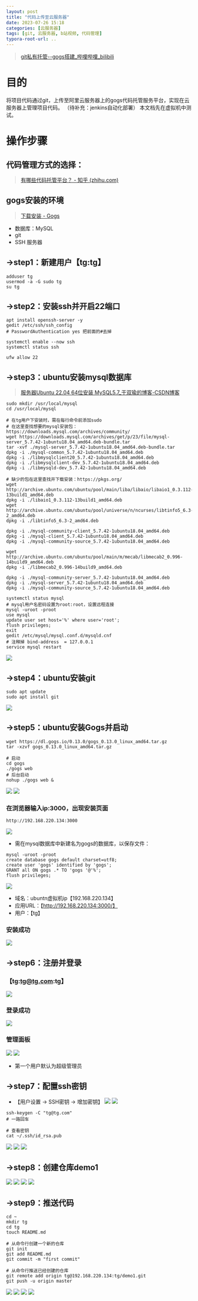 ```yaml
---
layout: post
title: "代码上传至云服务器"
date: 2023-07-26 15:18
categories: [云服务器]
tags: [git, 云服务器, b站视频, 代码管理]
typora-root-url: ..
---
```


> [git私有托管--gogs搭建_哔哩哔哩_bilibili](https://www.bilibili.com/video/BV15T4y1u7oV/?spm_id_from=333.337.search-card.all.click&vd_source=42fedc4b47f1b24c4606bbc50368d16f)

# 目的
将项目代码通过git，上传至阿里云服务器上的gogs代码托管服务平台，实现在云服务器上管理项目代码。
（待补充：jenkins自动化部署）
本文档先在虚拟机中测试。

# 操作步骤
## 代码管理方式的选择：
> [有哪些代码托管平台？ - 知乎 (zhihu.com)](https://www.zhihu.com/question/387515137)

## gogs安装的环境
> [下载安装 - Gogs](https://gogs.io/docs/installation)

- 数据库：MySQL
- git
- SSH 服务器

## →step1：新建用户【tg:tg】
```shell
adduser tg
usermod -a -G sudo tg
su tg
```

## →step2：安装ssh并开启22端口
```shell
apt install openssh-server -y
gedit /etc/ssh/ssh_config
# PasswordAuthentication yes 把前面的#去掉

systemctl enable --now ssh
systemctl status ssh

ufw allow 22
```

## →step3：ubuntu安装mysql数据库
> [服务器Ubuntu 22.04 64位安装 MySQL5.7_于双瑜的博客-CSDN博客](https://blog.csdn.net/weixin_45500785/article/details/129401590)
```shell
sudo mkdir /usr/local/mysql
cd /usr/local/mysql

# 在tg用户下安装时，需在每行命令前添加sudo
# 在这里查找想要的mysql安装包：https://downloads.mysql.com/archives/community/
wget https://downloads.mysql.com/archives/get/p/23/file/mysql-server_5.7.42-1ubuntu18.04_amd64.deb-bundle.tar
tar -xvf ./mysql-server_5.7.42-1ubuntu18.04_amd64.deb-bundle.tar
dpkg -i ./mysql-common_5.7.42-1ubuntu18.04_amd64.deb
dpkg -i ./libmysqlclient20_5.7.42-1ubuntu18.04_amd64.deb
dpkg -i ./libmysqlclient-dev_5.7.42-1ubuntu18.04_amd64.deb
dpkg -i ./libmysqld-dev_5.7.42-1ubuntu18.04_amd64.deb

# 缺少的包在这里查找并下载安装：https://pkgs.org/
wget http://archive.ubuntu.com/ubuntu/pool/main/liba/libaio/libaio1_0.3.112-13build1_amd64.deb
dpkg -i ./libaio1_0.3.112-13build1_amd64.deb
wget http://archive.ubuntu.com/ubuntu/pool/universe/n/ncurses/libtinfo5_6.3-2_amd64.deb
dpkg -i ./libtinfo5_6.3-2_amd64.deb

dpkg -i ./mysql-community-client_5.7.42-1ubuntu18.04_amd64.deb
dpkg -i ./mysql-client_5.7.42-1ubuntu18.04_amd64.deb
dpkg -i ./mysql-community-source_5.7.42-1ubuntu18.04_amd64.deb

wget http://archive.ubuntu.com/ubuntu/pool/main/m/mecab/libmecab2_0.996-14build9_amd64.deb
dpkg -i ./libmecab2_0.996-14build9_amd64.deb

dpkg -i ./mysql-community-server_5.7.42-1ubuntu18.04_amd64.deb
dpkg -i ./mysql-server_5.7.42-1ubuntu18.04_amd64.deb
dpkg -i ./mysql-community-source_5.7.42-1ubuntu18.04_amd64.deb

systemctl status mysql
# mysql用户名密码设置为root:root，设置远程连接
mysql -uroot -proot
use mysql
update user set host='%' where user='root';
flush privileges;
exit
gedit /etc/mysql/mysql.conf.d/mysqld.cnf
# 注释掉 bind-address	= 127.0.0.1
service mysql restart
```
![](/assets/images/2307/Pasted%20image%2020230727112744.png)

## →step4：ubuntu安装git
```shell
sudo apt update
sudo apt install git
```
![](/assets/images/2307/Pasted%20image%2020230727103937.png)

## →step5：ubuntu安装Gogs并启动
```shell
wget https://dl.gogs.io/0.13.0/gogs_0.13.0_linux_amd64.tar.gz
tar -xzvf gogs_0.13.0_linux_amd64.tar.gz

# 启动
cd gogs
./gogs web
# 后台启动
nohup ./gogs web &
```
![](/assets/images/2307/Pasted%20image%2020230727105227.png)
![](/assets/images/2307/Pasted%20image%2020230727110539.png)

### 在浏览器输入ip:3000，出现安装页面
```shell
http://192.168.220.134:3000
```
![](/assets/images/2307/Pasted%20image%2020230727110731.png)
- 需在mysql数据库中新建名为gogs的数据库，以保存文件：
 ```mysql
 mysql -uroot -proot
create database gogs default charset=utf8;
create user 'gogs' identified by 'gogs';
GRANT all ON gogs .* TO 'gogs '@'%';
flush privileges;
```
![](/assets/images/2307/Pasted%20image%2020230727115931.png)
- 域名：ubuntn虚拟机ip【192.168.220.134】
- 应用URL：【http://192.168.220.134:3000/】
- 用户：【tg】

### 安装成功
![](/assets/images/2307/Pasted%20image%2020230727120356.png)

## →step6：注册并登录
### 【tg:tg@tg.com:tg】
![](/assets/images/2307/Pasted%20image%2020230727120628.png)

### 登录成功
![](/assets/images/2307/Pasted%20image%2020230727120814.png)

### 管理面板
![](/assets/images/2307/Pasted%20image%2020230727121026.png)
![](/assets/images/2307/Pasted%20image%2020230727121045.png)
- 第一个用户默认为超级管理员

## →step7：配置ssh密钥
- 【用户设置 → SSH密钥 → 增加密钥】
![](/assets/images/2307/Pasted%20image%2020230727123513.png)
![](/assets/images/2307/Pasted%20image%2020230727143949.png)
```shell
ssh-keygen -C "tg@tg.com"
# 一路回车

# 查看密钥
cat ~/.ssh/id_rsa.pub
```
![](/assets/images/2307/Pasted%20image%2020230727144551.png)
![](/assets/images/2307/Pasted%20image%2020230727144756.png)
![](/assets/images/2307/Pasted%20image%2020230727144904.png)

## →step8：创建仓库demo1
![](/assets/images/2307/Pasted%20image%2020230727121942.png)
![](/assets/images/2307/Pasted%20image%2020230727122039.png)
![](/assets/images/2307/Pasted%20image%2020230727122106.png)
![](/assets/images/2307/Pasted%20image%2020230727150845.png)

## →step9：推送代码
```shell
cd ~
mkdir tg
cd tg
touch README.md

# 从命令行创建一个新的仓库
git init
git add README.md
git commit -m "first commit"

# 从命令行推送已经创建的仓库
git remote add origin tg@192.168.220.134:tg/demo1.git
git push -u origin master
```
![](/assets/images/2307/Pasted%20image%2020230727152429.png)
![](/assets/images/2307/Pasted%20image%2020230727152522.png)
![](/assets/images/2307/Pasted%20image%2020230727152641.png)
![](/assets/images/2307/Pasted%20image%2020230727152734.png)




